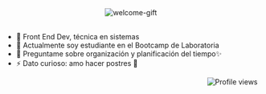 
<div align='center'>
  <img align='center' src='https://user-images.githubusercontent.com/85910626/198911946-b523a850-30a6-4d42-9f4d-5a8c5aa48c8a.gif' alt='welcome-gift'>
</div>
<br>

- 🔭 Front End Dev, técnica en sistemas
- 🌱 Actualmente soy estudiante en el Bootcamp de Laboratoria
- 💬 Preguntame sobre organización y planificación del tiempo✨
- ⚡ Dato curioso: amo hacer postres 🍭

<div align='right'>
 
  ![Profile views](https://gpvc.arturio.dev/Angie-Santos)

</div>


